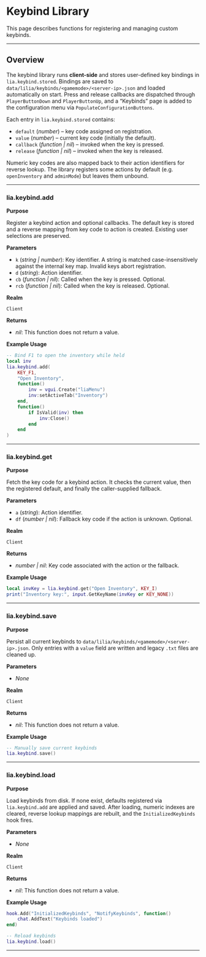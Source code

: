 # Keybind Library

This page describes functions for registering and managing custom keybinds.

---

## Overview

The keybind library runs **client-side** and stores user-defined key bindings in `lia.keybind.stored`. Bindings are saved to `data/lilia/keybinds/<gamemode>/<server-ip>.json` and loaded automatically on start. Press and release callbacks are dispatched through `PlayerButtonDown` and `PlayerButtonUp`, and a “Keybinds” page is added to the configuration menu via `PopulateConfigurationButtons`.

Each entry in `lia.keybind.stored` contains:

* `default` (*number*) – key code assigned on registration.
* `value` (*number*) – current key code (initially the default).
* `callback` (*function | nil*) – invoked when the key is pressed.
* `release` (*function | nil*) – invoked when the key is released.

Numeric key codes are also mapped back to their action identifiers for reverse lookup. The library registers some actions by default (e.g. `openInventory` and `adminMode`) but leaves them unbound.

---

### lia.keybind.add

**Purpose**

Register a keybind action and optional callbacks. The default key is stored and a reverse mapping from key code to action is created. Existing user selections are preserved.

**Parameters**

* `k` (*string | number*): Key identifier. A string is matched case-insensitively against the internal key map. Invalid keys abort registration.
* `d` (*string*): Action identifier.
* `cb` (*function | nil*): Called when the key is pressed. Optional.
* `rcb` (*function | nil*): Called when the key is released. Optional.

**Realm**

`Client`

**Returns**

* *nil*: This function does not return a value.

**Example Usage**

```lua
-- Bind F1 to open the inventory while held
local inv
lia.keybind.add(
    KEY_F1,
    "Open Inventory",
    function()
        inv = vgui.Create("liaMenu")
        inv:setActiveTab("Inventory")
    end,
    function()
        if IsValid(inv) then
            inv:Close()
        end
    end
)
```

---

### lia.keybind.get

**Purpose**

Fetch the key code for a keybind action. It checks the current value, then the registered default, and finally the caller-supplied fallback.

**Parameters**

* `a` (*string*): Action identifier.
* `df` (*number | nil*): Fallback key code if the action is unknown. Optional.

**Realm**

`Client`

**Returns**

* *number | nil*: Key code associated with the action or the fallback.

**Example Usage**

```lua
local invKey = lia.keybind.get("Open Inventory", KEY_I)
print("Inventory key:", input.GetKeyName(invKey or KEY_NONE))
```

---

### lia.keybind.save

**Purpose**

Persist all current keybinds to `data/lilia/keybinds/<gamemode>/<server-ip>.json`. Only entries with a `value` field are written and legacy `.txt` files are cleaned up.

**Parameters**

* *None*

**Realm**

`Client`

**Returns**

* *nil*: This function does not return a value.

**Example Usage**

```lua
-- Manually save current keybinds
lia.keybind.save()
```

---

### lia.keybind.load

**Purpose**

Load keybinds from disk. If none exist, defaults registered via `lia.keybind.add` are applied and saved. After loading, numeric indexes are cleared, reverse lookup mappings are rebuilt, and the `InitializedKeybinds` hook fires.

**Parameters**

* *None*

**Realm**

`Client`

**Returns**

* *nil*: This function does not return a value.

**Example Usage**

```lua
hook.Add("InitializedKeybinds", "NotifyKeybinds", function()
    chat.AddText("Keybinds loaded")
end)

-- Reload keybinds
lia.keybind.load()
```

---

